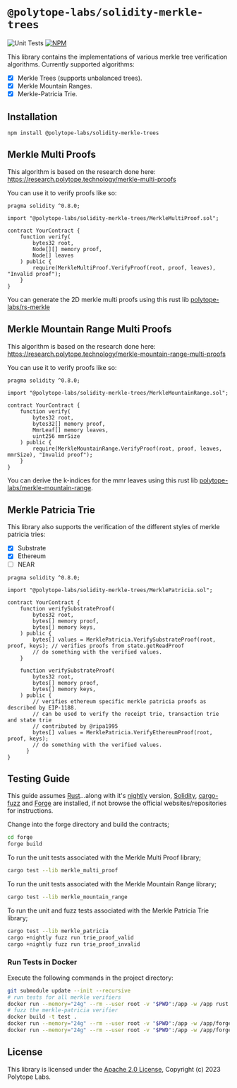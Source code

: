 # `@polytope-labs/solidity-merkle-trees`

![Unit Tests](https://github.com/polytope-labs/solidity-merkle-trees/actions/workflows/test.yml/badge.svg)
[![NPM](https://img.shields.io/npm/v/@polytope-labs/solidity-merkle-trees?label=%40polytope-labs%2Fsolidity-merkle-trees)](https://www.npmjs.com/package/@polytope-labs/solidity-merkle-trees)

This library contains the implementations of various merkle tree verification algorithms. Currently supported algorithms:
<br />

- [x] Merkle Trees (supports unbalanced trees).
- [x] Merkle Mountain Ranges.
- [x] Merkle-Patricia Trie.

## Installation

```
npm install @polytope-labs/solidity-merkle-trees
```

## Merkle Multi Proofs

This algorithm is based on the research done here: https://research.polytope.technology/merkle-multi-proofs

You can use it to verify proofs like so:

```solidity
pragma solidity ^0.8.0;

import "@polytope-labs/solidity-merkle-trees/MerkleMultiProof.sol";

contract YourContract {
    function verify(
        bytes32 root,
        Node[][] memory proof,
        Node[] leaves
    ) public {
        require(MerkleMultiProof.VerifyProof(root, proof, leaves), "Invalid proof");
    }
}
```

You can generate the 2D merkle multi proofs using this rust lib [polytope-labs/rs-merkle](https://github.com/polytope-labs/rs-merkle)

## Merkle Mountain Range Multi Proofs

This algorithm is based on the research done here: https://research.polytope.technology/merkle-mountain-range-multi-proofs

You can use it to verify proofs like so:

```solidity
pragma solidity ^0.8.0;

import "@polytope-labs/solidity-merkle-trees/MerkleMountainRange.sol";

contract YourContract {
    function verify(
        bytes32 root,
        bytes32[] memory proof,
        MmrLeaf[] memory leaves,
        uint256 mmrSize
    ) public {
        require(MerkleMountainRange.VerifyProof(root, proof, leaves, mmrSize), "Invalid proof");
    }
}
```

You can derive the k-indices for the mmr leaves using this rust lib [polytope-labs/merkle-mountain-range](https://github.com/polytope-labs/merkle-mountain-range).

## Merkle Patricia Trie

This library also supports the verification of the different styles of merkle patricia tries:

- [x] Substrate
- [x] Ethereum
- [ ] NEAR
      <br />

```solidity
pragma solidity ^0.8.0;

import "@polytope-labs/solidity-merkle-trees/MerklePatricia.sol";

contract YourContract {
    function verifySubstrateProof(
        bytes32 root,
        bytes[] memory proof,
        bytes[] memory keys,
    ) public {
        bytes[] values = MerklePatricia.VerifySubstrateProof(root, proof, keys); // verifies proofs from state.getReadProof
        // do something with the verified values.
    }

    function verifySubstrateProof(
        bytes32 root,
        bytes[] memory proof,
        bytes[] memory keys,
    ) public {
        // verifies ethereum specific merkle patricia proofs as described by EIP-1188.
        // can be used to verify the receipt trie, transaction trie and state trie
        // contributed by @ripa1995
        bytes[] values = MerklePatricia.VerifyEthereumProof(root, proof, keys);
        // do something with the verified values.
      }
}
```

## Testing Guide

This guide assumes [Rust](https://www.rust-lang.org/tools/install)...along with it's [nightly](https://rust-lang.github.io/rustup/concepts/channels.html#:~:text=it%20just%20run-,rustup%20toolchain%20install%20nightly,-%3A) version, [Solidity](https://docs.soliditylang.org/en/v0.8.17/installing-solidity.html), [cargo-fuzz](https://github.com/rust-fuzz/cargo-fuzz) and [Forge](https://github.com/foundry-rs/foundry/blob/master/README.md) are installed, if not browse the official websites/repositories for instructions.

Change into the forge directory and build the contracts;

```bash
cd forge
forge build
```

To run the unit tests associated with the Merkle Multi Proof library;

```bash
cargo test --lib merkle_multi_proof
```

To run the unit tests associated with the Merkle Mountain Range library;

```bash
cargo test --lib merkle_mountain_range
```

To run the unit and fuzz tests associated with the Merkle Patricia Trie library;

```bash
cargo test --lib merkle_patricia
cargo +nightly fuzz run trie_proof_valid
cargo +nightly fuzz run trie_proof_invalid
```

### Run Tests in Docker

Execute the following commands in the project directory:

```bash
git submodule update --init --recursive
# run tests for all merkle verifiers
docker run --memory="24g" --rm --user root -v "$PWD":/app -w /app rust:latest cargo test --release --manifest-path=./forge/Cargo.toml
# fuzz the merkle-patricia verifier
docker build -t test .
docker run --memory="24g" --rm --user root -v "$PWD":/app -w /app/forge/fuzz test cargo +nightly fuzz run trie_proof_valid
docker run --memory="24g" --rm --user root -v "$PWD":/app -w /app/forge/fuzz test cargo +nightly fuzz run trie_proof_invalid

```

## License

This library is licensed under the [Apache 2.0 License](./LICENSE), Copyright (c) 2023 Polytope Labs.
